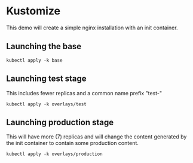 # Kustomize

This demo will create a simple nginx installation with an init container. 

## Launching the base

```
kubectl apply -k base
```

## Launching test stage

This includes fewer replicas and a common name prefix "test-"

```
kubectl apply -k overlays/test
```

## Launching production stage

This will have more (7) replicas and will change the content generated by the init container to contain some production content.

```
kubectl apply -k overlays/production
```